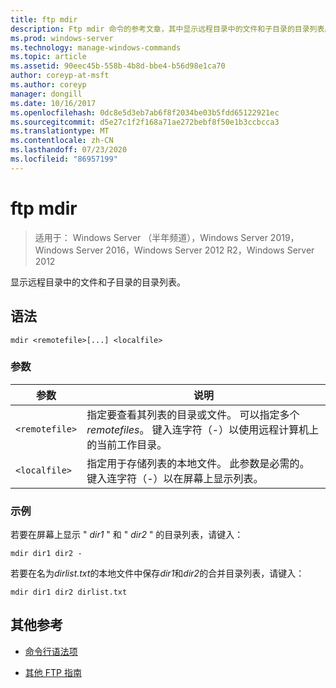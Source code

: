 ```yaml
---
title: ftp mdir
description: Ftp mdir 命令的参考文章，其中显示远程目录中的文件和子目录的目录列表。
ms.prod: windows-server
ms.technology: manage-windows-commands
ms.topic: article
ms.assetid: 90eec45b-558b-4b8d-bbe4-b56d98e1ca70
author: coreyp-at-msft
ms.author: coreyp
manager: dongill
ms.date: 10/16/2017
ms.openlocfilehash: 0dc8e5d3eb7ab6f8f2034be03b5fdd65122921ec
ms.sourcegitcommit: d5e27c1f2f168a71ae272bebf8f50e1b3ccbcca3
ms.translationtype: MT
ms.contentlocale: zh-CN
ms.lasthandoff: 07/23/2020
ms.locfileid: "86957199"
---
```

# <a name="ftp-mdir"></a>ftp mdir

> 适用于： Windows Server （半年频道），Windows Server 2019，Windows Server 2016，Windows Server 2012 R2，Windows Server 2012

显示远程目录中的文件和子目录的目录列表。

## <a name="syntax"></a>语法

```
mdir <remotefile>[...] <localfile>
```

### <a name="parameters"></a>参数

| 参数 | 说明 |
| --------- | ----------- |
| `<remotefile>` | 指定要查看其列表的目录或文件。 可以指定多个*remotefiles*。 键入连字符（-）以使用远程计算机上的当前工作目录。 |
| `<localfile>` | 指定用于存储列表的本地文件。 此参数是必需的。 键入连字符（-）以在屏幕上显示列表。 |

### <a name="examples"></a>示例

若要在屏幕上显示 " *dir1* " 和 " *dir2* " 的目录列表，请键入：

```
mdir dir1 dir2 -
```

若要在名为*dirlist.txt*的本地文件中保存*dir1*和*dir2*的合并目录列表，请键入：

```
mdir dir1 dir2 dirlist.txt
```

## <a name="additional-references"></a>其他参考

- [命令行语法项](command-line-syntax-key.md)

- [其他 FTP 指南](/previous-versions/orphan-topics/ws.10/cc756013(v=ws.10))
